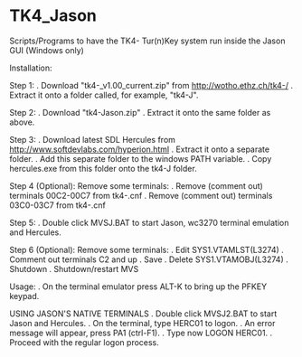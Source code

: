 # TK4_Jason
Scripts/Programs to have the TK4- Tur(n)Key system run inside the Jason GUI (Windows only)

Installation:

Step 1:
. Download "tk4-_v1.00_current.zip" from http://wotho.ethz.ch/tk4-/
. Extract it onto a folder called, for example, "tk4-J".

Step 2:
. Download "tk4-Jason.zip"
. Extract it onto the same folder as above.

Step 3:
. Download latest SDL Hercules from http://www.softdevlabs.com/hyperion.html
. Extract it onto a separate folder.
. Add this separate folder to the windows PATH variable.
. Copy hercules.exe from this folder onto the tk4-J folder.

Step 4 (Optional):
Remove some terminals:
. Remove (comment out) terminals 00C2-00C7 from tk4-.cnf
. Remove (comment out) terminals 03C0-03C7 from tk4-.cnf

Step 5:
. Double click MVSJ.BAT to start Jason, wc3270 terminal emulation and Hercules.

Step 6 (Optional):
Remove some terminals:
. Edit SYS1.VTAMLST(L3274)
. Comment out terminals C2 and up
. Save
. Delete SYS1.VTAMOBJ(L3274)
. Shutdown
. Shutdown/restart MVS

Usage:
. On the terminal emulator press ALT-K to bring up the PFKEY keypad.

USING JASON'S NATIVE TERMINALS
. Double click MVSJ2.BAT to start Jason and Hercules.
. On the terminal, type HERC01 to logon.
. An error message will appear, press PA1 (ctrl-F1).
. Type now LOGON HERC01.
. Proceed with the regular logon process.


